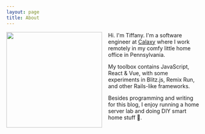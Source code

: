 ```yaml
---
layout: page
title: About
---
```


<img style="width: 250px; float:left; shape-outisde: circle(50%); margin-right: 1rem;" src="https://res.cloudinary.com/twhiteblog/image/upload/ar_1:1,bo_5px_solid_rgb:ffffff,c_fill,g_auto,q_100,r_max,w_603/v1633559929/best_ckhg1g.webp"/> Hi. I'm Tiffany. I'm a software engineer at [Calaxy](https://www.calaxy.com) where I work remotely in my comfy little home office in Pennsylvania.

My toolbox contains JavaScript, React & Vue, with some experiments in Blitz.js, Remix Run, and other Rails-like frameworks.

Besides programming and writing for this blog, I enjoy running a home server lab and doing DIY smart home stuff 🤖.


